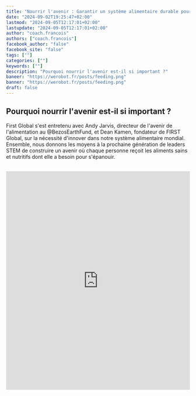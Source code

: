 ```yaml
---
title: "Nourrir l'avenir : Garantir un système alimentaire durable pour tous | FGC2024Athènes"
date: "2024-09-02T19:25:47+02:00"
lastmod: "2024-09-05T12:17:01+02:00"
lastupdate: "2024-09-05T12:17:01+02:00"
author: "coach.francois"
authors: ["coach.francois"]
facebook_author: "false"
facebook_site: "false"
tags: [""]
categories: [""]
keywords: [""]
description: "Pourquoi nourrir l'avenir est-il si important ?"
baneer: "https://werobot.fr/posts/feeding.png"
banner: "https://werobot.fr/posts/feeding.png"
draft: false
---
```

## Pourquoi nourrir l'avenir est-il si important ?

First Global s'est entretenu avec Andy Jarvis, directeur de l'avenir de l'alimentation au @BezosEarthFund, et Dean Kamen, fondateur de FIRST Global, sur la nécessité d'innover dans notre système alimentaire mondial. Ensemble, nous donnons les moyens à la prochaine génération de leaders STEM de construire un avenir où chaque personne reçoit les aliments sains et nutritifs dont elle a besoin pour s'épanouir.


<br>
<iframe class="youtube-player" width="100%" height="597"src="https://www.youtube.com/embed/sHjTb3ARgUo?cc_load_policy=1&cc_lang_pref=fr&hl=fr&autohide=2&wmode=transparent" allowfullscreen="true" style="border:0" sandbox="allow-scripts allow-same-origin allow-popups allow-presentation allow-popups-to-escape-sandbox"></iframe>
























